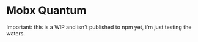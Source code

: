 # Mobx Quantum

Important: this is a WIP and isn't published to npm yet, i'm just testing the waters. 